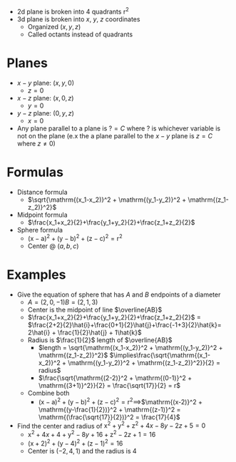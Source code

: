 - 2d plane is broken into 4 quadrants $\mathrm{r}^2$
- 3d plane is broken into $x$, $y$, $z$ coordinates
	- Organized $(x,y,z)$
	- Called octants instead of quadrants
# Planes

- $x-y$ plane: $(x,y,0)$
	- $z = 0$
- $x-z$ plane: $(x,0,z)$
	- $y=0$
- $y - z$ plane: $(0,y,z)$
	- $x = 0$
- Any plane parallel to a plane is $?=C$ where $?$ is whichever variable is not on the plane (e.x the a plane parallel to the $x-y$ plane is $z=C$ where $z \ne 0$)
# Formulas

- Distance formula
	-  $\sqrt{\mathrm{(x_1-x_2)}^2 + \mathrm{(y_1-y_2)}^2 + \mathrm{(z_1-z_2)}^2}$
- Midpoint formula
	- $\frac{x_1+x_2}{2}+\frac{y_1+y_2}{2}+\frac{z_1+z_2}{2}$
- Sphere formula
	- $\mathrm{(x-a)}^2 + \mathrm{(y-b)}^2 + \mathrm{(z-c)}^2 = \mathrm{r}^2$
	- Center @ $(a,b,c)$
# Examples

- Give the equation of sphere that has $A$ and $B$ endpoints of a diameter
	- $A=(2,0,-1) B=(2,1,3)$
	- Center is the midpoint of line $\overline{AB}$
	- $\frac{x_1+x_2}{2}+\frac{y_1+y_2}{2}+\frac{z_1+z_2}{2}$ = $\frac{2+2}{2}\hat{i}+\frac{0+1}{2}\hat{j}+\frac{-1+3}{2}\hat{k}= 2\hat{i} + \frac{1}{2}\hat{j} + 1\hat{k}$ 
	- Radius is $\frac{1}{2}$ length of $\overline{AB}$
		- $length = \sqrt{\mathrm{(x_1-x_2)}^2 + \mathrm{(y_1-y_2)}^2 + \mathrm{(z_1-z_2)}^2}$ $\implies\frac{\sqrt{\mathrm{(x_1-x_2)}^2 + \mathrm{(y_1-y_2)}^2 + \mathrm{(z_1-z_2)}^2}}{2} = radius$
		- $\frac{\sqrt{\mathrm{(2-2)}^2 + \mathrm{(0-1)}^2 + \mathrm{(3+1)}^2}}{2} = \frac{\sqrt{17}}{2} = r$
	- Combine both
		- $\mathrm{(x-a)}^2 + \mathrm{(y-b)}^2 + \mathrm{(z-c)}^2 = \mathrm{r}^2\implies$$\mathrm{(x-2)}^2 + \mathrm{(y-\frac{1}{2})}^2 + \mathrm{(z-1)}^2 = \mathrm{(\frac{\sqrt{17}}{2})}^2 = \frac{17}{4}$
- Find the center and radius of $\mathrm{x}^2+\mathrm{y}^2+\mathrm{z}^2+4x-8y-2z+5=0$
	- $\mathrm{x}^2+4x+4+\mathrm{y}^2-8y+16+\mathrm{z}^2-2z+1=16$
	- $\mathrm{(x+2)}^2+\mathrm{(y-4)}^2+\mathrm{(z-1)}^2=16$
	- Center is $(-2,4,1)$ and the radius is $4$